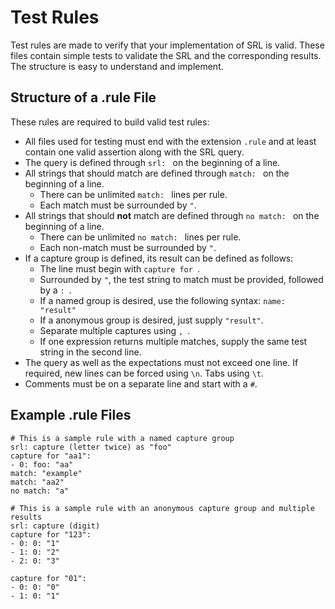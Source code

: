 # Test Rules

Test rules are made to verify that your implementation of SRL is valid.
These files contain simple tests to validate the SRL and the
corresponding results. The structure is easy to understand and implement.

## Structure of a .rule File

These rules are required to build valid test rules:

* All files used for testing must end with the extension `.rule` and at
least contain one valid assertion along with the SRL query.
* The query is defined through `srl: ` on the beginning of a line.
* All strings that should match are defined through `match: ` on the
beginning of a line.
  * There can be unlimited `match: ` lines per rule.
  * Each match must be surrounded by `"`.
* All strings that should **not** match are defined through `no match: `
on the beginning of a line.
  * There can be unlimited `no match: ` lines per rule.
  * Each non-match must be surrounded by `"`.
* If a capture group is defined, its result can be defined as follows:
  * The line must begin with `capture for `.
  * Surrounded by `"`, the test string to match must be provided, followed by a `: `.
  * If a named group is desired, use the following syntax: `name: "result"`
  * If a anonymous group is desired, just supply `"result"`.
  * Separate multiple captures using `, `.
  * If one expression returns multiple matches, supply the same test string in the second line.
* The query as well as the expectations must not exceed one line.
If required, new lines can be forced using `\n`. Tabs using `\t`.
* Comments must be on a separate line and start with a `#`.

## Example .rule Files

```
# This is a sample rule with a named capture group
srl: capture (letter twice) as "foo"
capture for "aa1":
- 0: foo: "aa"
match: "example"
match: "aa2"
no match: "a"
```

```
# This is a sample rule with an anonymous capture group and multiple results
srl: capture (digit)
capture for "123":
- 0: 0: "1"
- 1: 0: "2"
- 2: 0: "3"

capture for "01":
- 0: 0: "0"
- 1: 0: "1"
```
